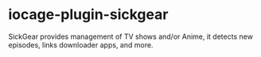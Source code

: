 # iocage-plugin-sickgear

SickGear provides management of TV shows and/or Anime, it detects new episodes, links downloader apps, and more.
